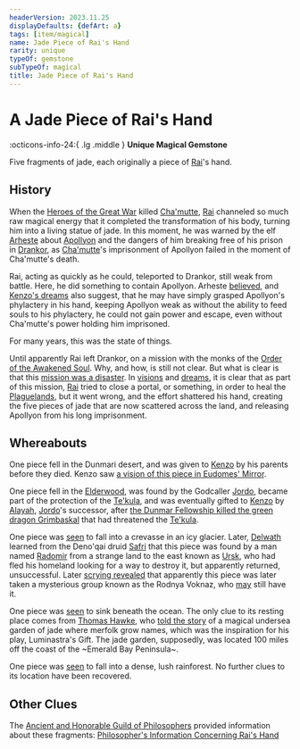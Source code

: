```yaml
---
headerVersion: 2023.11.25
displayDefaults: {defArt: a}
tags: [item/magical]
name: Jade Piece of Rai's Hand
rarity: unique
typeOf: gemstone
subTypeOf: magical
title: Jade Piece of Rai's Hand
---
```

# A Jade Piece of Rai's Hand
:octicons-info-24:{ .lg .middle } **Unique Magical Gemstone**  

Five fragments of jade, each originally a piece of [Rai](<../../../../people/pcs/great-war/rai.md>)'s hand.
## History

When the [Heroes of the Great War](<../../../../people/pcs/great-war/heroes-of-the-great-war.md>) killed [Cha'mutte](<../../../../people/extraplanar-powers/cha-mutte.md>), [Rai](<../../../../people/pcs/great-war/rai.md>) channeled so much raw magical energy that it completed the transformation of his body, turning him into a living statue of jade. In this moment, he was warned by the elf [Arheste](<../../../../people/elves/arheste.md>) about [Apollyon](<../../../../people/historical-figures/drankorian-emperors/apollyon.md>) and the dangers of him breaking free of his prison in [Drankor](<../../../../history/drankorian-era/drankor.md>), as [Cha'mutte](<../../../../people/extraplanar-powers/cha-mutte.md>)'s imprisonment of Apollyon failed in the moment of Cha'mutte's death. 

Rai, acting as quickly as he could, teleported to Drankor, still weak from battle. Here, he did something to contain Apollyon. Arheste [believed](<../../../../people/elves/arheste.md#arhestes-story>), and [Kenzo's dreams](<../../dreams-and-visions/first-dream-of-rai.md>) also suggest, that he may have simply grasped Apollyon's phylactery in his hand, keeping Apollyon weak as without the ability to feed souls to his phylactery, he could not gain power and escape, even without Cha'mutte's power holding him imprisoned. 

For many years, this was the state of things. 

Until apparently Rai left Drankor, on a mission with the monks of the [Order of the Awakened Soul](<../../../../groups/dunmari-mystery-cults/order-of-the-awakened-soul.md>). Why, and how, is still not clear. But what is clear is that this [mission was a disaster](<../../../../events/1700s/1718/awakened-soul-disaster.md>). In [visions](<../../mirror-visions/kenzo-s-jade-vision.md>) and [dreams](<../../dreams-and-visions/second-dream-of-rai.md>), it is clear that as part of this mission, [Rai](<../../../../people/pcs/great-war/rai.md>) tried to close a portal, or something, in order to heal the [Plaguelands](<../../../../gazetteer/istaros-watershed/plaguelands.md>), but it went wrong, and the effort shattered his hand, creating the five pieces of jade that are now scattered across the land, and releasing Apollyon from his long imprisonment. 
## Whereabouts

One piece fell in the Dunmari desert, and was given to [Kenzo](<../../../../people/pcs/dunmar-fellowship/kenzo.md>) by his parents before they died. Kenzo saw [a vision of this piece in Eudomes' Mirror](<../../mirror-visions/kenzo-s-jade-vision.md>).

One piece fell in the [Elderwood](<../../../../gazetteer/chasa-nahadi-watershed/elderwood.md>), was found by the Godcaller [Jordo](<../../../../people/deno-qai/jordo.md>), became part of the protection of the [Te'kula](<../../../../groups/deno-qai-tribes/te-kula.md>), and was eventually gifted to [Kenzo](<../../../../people/pcs/dunmar-fellowship/kenzo.md>) by [Alayah](<../../../../people/deno-qai/alayah.md>), [Jordo](<../../../../people/deno-qai/jordo.md>)'s successor, after [the Dunmar Fellowship killed the green dragon Grimbaskal](<../../session-notes/session-52-dufr.md>) that had threatened the [Te'kula](<../../../../groups/deno-qai-tribes/te-kula.md>). 

One piece was [seen](<../../dreams-and-visions/second-dream-of-rai.md>) to fall into a crevasse in an icy glacier. Later, [Delwath](<../../../../people/pcs/dunmar-fellowship/delwath.md>) learned from the Deno'qai druid [Safri](<../../../../people/deno-qai/safri.md>) that this piece was found by a man named [Radomir](<../../../../people/other-humans/radomir.md>) from a strange land to the east known as [Ursk](<../../../../gazetteer/northern-green-sea/ursk.md>), who had fled his homeland looking for a way to destroy it, but apparently returned, unsuccessful. Later [scrying revealed](<../../scrying-and-spying/scrying-delwath-nov-15.md#radomir>) that apparently this piece was later taken a mysterious group known as the Rodnya Voknaz, who [may](<../../session-notes/interlude-tollen-downtime.md#questions>) still have it.

One piece was [seen](<../../dreams-and-visions/second-dream-of-rai.md>) to sink beneath the ocean. The only clue to its resting place comes from [Thomas Hawke](<../../../../people/tollenders/thomas-hawke.md>), who [told the story](<../../session-notes/session-82-dufr.md>) of a magical undersea garden of jade where merfolk grow names, which was the inspiration for his play, Luminastra's Gift. The jade garden, supposedly, was located 100 miles off the coast of the ~Emerald Bay Peninsula~. 

One piece was [seen](<../../dreams-and-visions/second-dream-of-rai.md>) to fall into a dense, lush rainforest. No further clues to its location have been recovered. 
## Other Clues

The [Ancient and Honorable Guild of Philosophers](<../../../../groups/tollen-guilds/ancient-and-honorable-guild-of-philosophers.md>) provided information about these fragments: [Philosopher's Information Concerning Rai's Hand](<../../letters-and-notes/philosopher-s-information-concerning-rai-s-hand.md>)

